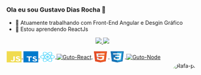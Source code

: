 ### Ola eu sou Gustavo Dias Rocha 👋


- 🔭 Atuamente trabalhando com Front-End Angular e Desgin Gráfico
- 🌱 Estou aprendendo ReactJs 

<div align="center">
  <a href="https://github.com/GustavoDeveloper1">
  <img height="180em" src="https://github-readme-stats.vercel.app/api?username=GustavoDeveloper1&show_icons=true&theme=dracula&include_all_commits=true&count_private=true"/>
  <img height="180em" src="https://github-readme-stats.vercel.app/api/top-langs/?username=GustavoDeveloper1&layout=compact&langs_count=7&theme=dracula"/>
</div>
  <div style="display: inline_block"><br>
  <img align="center" alt="Guto-Js" height="30" width="40" src="https://raw.githubusercontent.com/devicons/devicon/master/icons/javascript/javascript-plain.svg">
  <img align="center" alt="Guto-Ts" height="30" width="40" src="https://raw.githubusercontent.com/devicons/devicon/master/icons/typescript/typescript-plain.svg">
  <img align="center" alt="Guto-React" height="30" width="40" src="https://raw.githubusercontent.com/devicons/devicon/master/icons/react/react-original.svg">
    <img align="center" alt="Guto-React" height="30" width="40" src="https://cdn.jsdelivr.net/gh/devicons/devicon/icons/angularjs/angularjs-original.svg">

  <img align="center" alt="Guto-HTML" height="30" width="40" src="https://raw.githubusercontent.com/devicons/devicon/master/icons/html5/html5-original.svg">
  <img align="center" alt="Guto-CSS" height="30" width="40" src="https://raw.githubusercontent.com/devicons/devicon/master/icons/css3/css3-original.svg">
  <img align="center" alt="Guto-Node" height="30" width="40" src="https://cdn.jsdelivr.net/gh/devicons/devicon/icons/nodejs/nodejs-original.svg">
  </div>
  
  <img align="right" alt="Rafa-pic" height="150" style="border-radius:50px;" src="https://user-images.githubusercontent.com/62334910/155351325-a1236bac-fb61-4585-b035-c9667d413aa6.png">
  
  
  ##
  
  
